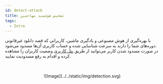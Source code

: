 ```yaml
---
id: detect-attack
title: تشخیص هوشمند مهاجمین
tags:
  - Intro
---
```


با بهره‌گیری از هوش مصنوعی و یادگیری ماشین، کاربرانی که قصد دانلود غیرقانونی دوره‌های شما را دارند به سرعت شناسایی شده و حساب کاربری آن‌ها مسدود می‌شود.  
در صورت مسدود شدن کاربر می‌توانید از طریق [پنل کاربری][] وضعیت کاربران را مشاهده کرده و اقدام به رفع مسدودیت نمایید.


<br/>
<br/>
<center>
![Image](../../static/img/detection.svg)
</center>

[پنل کاربری]: https://vidprotect.ir/panel/users-management